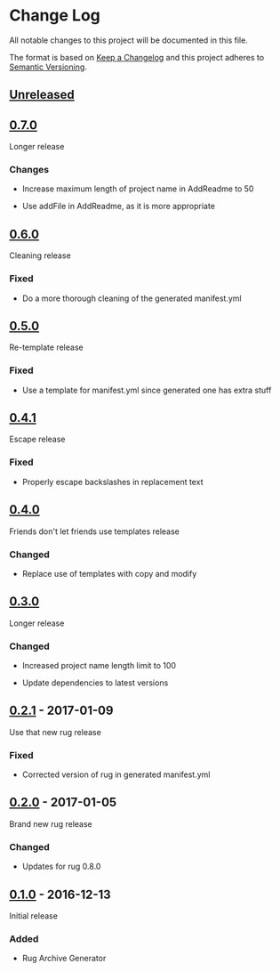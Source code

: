 # Change Log

All notable changes to this project will be documented in this file.

The format is based on [Keep a Changelog](http://keepachangelog.com/)
and this project adheres to [Semantic Versioning](http://semver.org/).

## [Unreleased]

[Unreleased]: https://github.com/atomist-rugs/rug-archive/compare/0.7.0...HEAD

## [0.7.0]

[0.7.0]: https://github.com/atomist-rugs/rug-archive/compare/0.6.0...0.7.0

Longer release

### Changes

-   Increase maximum length of project name in AddReadme to 50

-   Use addFile in AddReadme, as it is more appropriate

## [0.6.0]

[0.6.0]: https://github.com/atomist-rugs/rug-archive/compare/0.5.0...0.6.0

Cleaning release

### Fixed

-   Do a more thorough cleaning of the generated manifest.yml

## [0.5.0]

[0.5.0]: https://github.com/atomist-rugs/rug-archive/compare/0.4.1...0.5.0

Re-template release

### Fixed

-   Use a template for manifest.yml since generated one has extra stuff

## [0.4.1]

[0.4.1]: https://github.com/atomist-rugs/rug-archive/compare/0.4.0...0.4.1

Escape release

### Fixed

-   Properly escape backslashes in replacement text

## [0.4.0]

[0.4.0]: https://github.com/atomist-rugs/rug-archive/compare/0.3.0...0.4.0

Friends don't let friends use templates release

### Changed

-   Replace use of templates with copy and modify

## [0.3.0]

[0.3.0]: https://github.com/atomist-rugs/rug-archive/compare/0.2.1...0.3.0

Longer release

### Changed

-   Increased project name length limit to 100

-   Update dependencies to latest versions

## [0.2.1] - 2017-01-09

Use that new rug release

[0.2.1]: https://github.com/atomist-rugs/rug-archive/compare/0.2.0...0.2.1

### Fixed

-   Corrected version of rug in generated manifest.yml

## [0.2.0] - 2017-01-05

Brand new rug release

[0.2.0]: https://github.com/atomist-rugs/rug-archive/compare/0.1.0...0.2.0

### Changed

-   Updates for rug 0.8.0

## [0.1.0] - 2016-12-13

Initial release

[0.1.0]: https://github.com/atomist-rugs/rug-archive/tree/0.1.0

### Added

-   Rug Archive Generator
